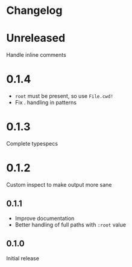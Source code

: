 # Changelog

# Unreleased

Handle inline comments

# 0.1.4

- `root` must be present, so use `File.cwd!`
- Fix . handling in patterns

# 0.1.3

Complete typespecs

# 0.1.2

Custom inspect to make output more sane

## 0.1.1

- Improve documentation
- Better handling of full paths with `:root` value

## 0.1.0

Initial release
